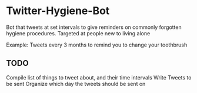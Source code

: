 # Twitter-Hygiene-Bot
Bot that tweets at set intervals to give reminders on commonly forgotten hygiene procedures. Targeted at people new to living alone

Example:
  Tweets every 3 months to remind you to change your toothbrush


## TODO

Compile list of things to tweet about, and their time intervals
Write Tweets to be sent
Organize which day the tweets should be sent on
